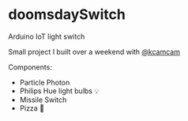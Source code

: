 # doomsdaySwitch
Arduino IoT light switch

Small project I built over a weekend with [@kcamcam](https://github.com/kcamcam)

Components:
* Particle Photon
* Philips Hue light bulbs :bulb:
* Missile Switch
* Pizza :pizza:
